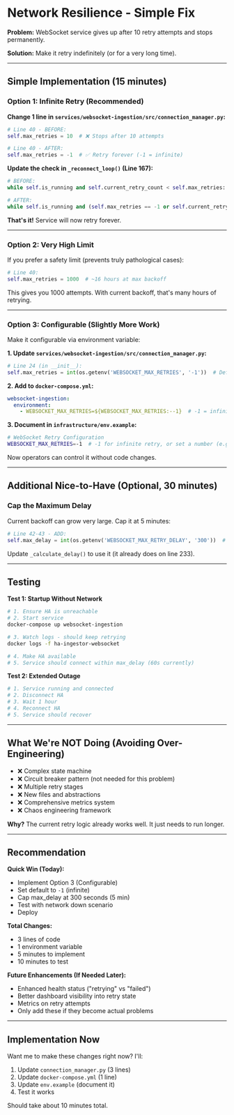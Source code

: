 # Network Resilience - Simple Fix

**Problem:** WebSocket service gives up after 10 retry attempts and stops permanently.

**Solution:** Make it retry indefinitely (or for a very long time).

---

## Simple Implementation (15 minutes)

### Option 1: Infinite Retry (Recommended)

**Change 1 line in `services/websocket-ingestion/src/connection_manager.py`:**

```python
# Line 40 - BEFORE:
self.max_retries = 10  # ❌ Stops after 10 attempts

# Line 40 - AFTER:
self.max_retries = -1  # ✅ Retry forever (-1 = infinite)
```

**Update the check in `_reconnect_loop()` (Line 167):**

```python
# BEFORE:
while self.is_running and self.current_retry_count < self.max_retries:

# AFTER:
while self.is_running and (self.max_retries == -1 or self.current_retry_count < self.max_retries):
```

**That's it!** Service will now retry forever.

---

### Option 2: Very High Limit

If you prefer a safety limit (prevents truly pathological cases):

```python
# Line 40:
self.max_retries = 1000  # ~16 hours at max backoff
```

This gives you 1000 attempts. With current backoff, that's many hours of retrying.

---

### Option 3: Configurable (Slightly More Work)

Make it configurable via environment variable:

**1. Update `services/websocket-ingestion/src/connection_manager.py`:**

```python
# Line 24 (in __init__):
self.max_retries = int(os.getenv('WEBSOCKET_MAX_RETRIES', '-1'))  # Default: infinite
```

**2. Add to `docker-compose.yml`:**

```yaml
websocket-ingestion:
  environment:
    - WEBSOCKET_MAX_RETRIES=${WEBSOCKET_MAX_RETRIES:--1}  # -1 = infinite
```

**3. Document in `infrastructure/env.example`:**

```bash
# WebSocket Retry Configuration
WEBSOCKET_MAX_RETRIES=-1  # -1 for infinite retry, or set a number (e.g., 100)
```

Now operators can control it without code changes.

---

## Additional Nice-to-Have (Optional, 30 minutes)

### Cap the Maximum Delay

Current backoff can grow very large. Cap it at 5 minutes:

```python
# Line 42-43 - ADD:
self.max_delay = int(os.getenv('WEBSOCKET_MAX_RETRY_DELAY', '300'))  # 5 minutes default
```

Update `_calculate_delay()` to use it (it already does on line 233).

---

## Testing

**Test 1: Startup Without Network**
```bash
# 1. Ensure HA is unreachable
# 2. Start service
docker-compose up websocket-ingestion

# 3. Watch logs - should keep retrying
docker logs -f ha-ingestor-websocket

# 4. Make HA available
# 5. Service should connect within max_delay (60s currently)
```

**Test 2: Extended Outage**
```bash
# 1. Service running and connected
# 2. Disconnect HA
# 3. Wait 1 hour
# 4. Reconnect HA
# 5. Service should recover
```

---

## What We're NOT Doing (Avoiding Over-Engineering)

- ❌ Complex state machine
- ❌ Circuit breaker pattern (not needed for this problem)
- ❌ Multiple retry stages
- ❌ New files and abstractions
- ❌ Comprehensive metrics system
- ❌ Chaos engineering framework

**Why?** The current retry logic already works well. It just needs to run longer.

---

## Recommendation

**Quick Win (Today):**
- Implement Option 3 (Configurable)
- Set default to `-1` (infinite)
- Cap max_delay at 300 seconds (5 min)
- Test with network down scenario
- Deploy

**Total Changes:**
- 3 lines of code
- 1 environment variable
- 5 minutes to implement
- 10 minutes to test

**Future Enhancements (If Needed Later):**
- Enhanced health status ("retrying" vs "failed")
- Better dashboard visibility into retry state
- Metrics on retry attempts
- Only add these if they become actual problems

---

## Implementation Now

Want me to make these changes right now? I'll:
1. Update `connection_manager.py` (3 lines)
2. Update `docker-compose.yml` (1 line)
3. Update `env.example` (document it)
4. Test it works

Should take about 10 minutes total.

